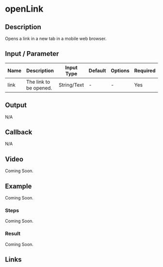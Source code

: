 # openLink

## Description

Opens a link in a new tab in a mobile web browser.

## Input / Parameter

| Name | Description | Input Type | Default | Options | Required |
| ------ | ------ | ------ | ------ | ------ | ------ |
| link | The link to be opened. | String/Text | - | - | Yes |

## Output

N/A

## Callback

N/A

## Video

Coming Soon.

<!-- Format: [![Video]({image-path})]({url-link}) -->

## Example

Coming Soon.

<!-- Share a scenario, like a user requirements. -->

### Steps

Coming Soon.

<!-- Show the steps and share some screenshots.

1. .....

Format: ![]({image-path}) -->

### Result

Coming Soon.

<!-- Explain the output.

Format: ![]({image-path}) -->

## Links